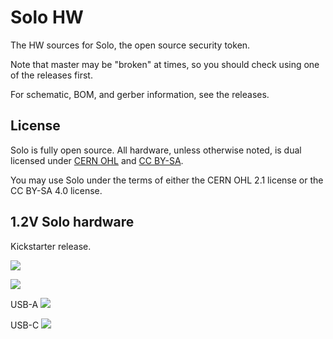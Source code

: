 # Solo HW

The HW sources for Solo, the open source security token.

Note that master may be "broken" at times, so you should check using one of the releases first.

For schematic, BOM, and gerber information, see the releases.

## License
Solo is fully open source. All hardware, unless otherwise noted, is dual licensed under [CERN OHL](LICENSE-CERN) and [CC BY-SA](https://creativecommons.org/licenses/by-sa/4.0/).

You may use Solo under the terms of either the CERN OHL 2.1 license or the CC BY-SA 4.0 license.


## 1.2V Solo hardware

Kickstarter release.

![](https://i.imgur.com/DkZmmps.jpg)

![](https://i.imgur.com/cnh2z5T.jpg)

USB-A
![](https://i.imgur.com/pqZNH43.png)

USB-C
![](https://i.imgur.com/zEUAuZF.png)
